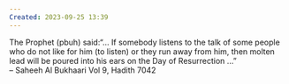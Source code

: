 ```yaml
---
Created: 2023-09-25 13:39
---
```

The Prophet (pbuh) said:“… If somebody listens to the talk of some people who do not like for him (to listen) or they run away from him, then molten lead will be poured into his ears on the Day of Resurrection …”  
– Saheeh Al Bukhaari Vol 9, Hadith 7042
